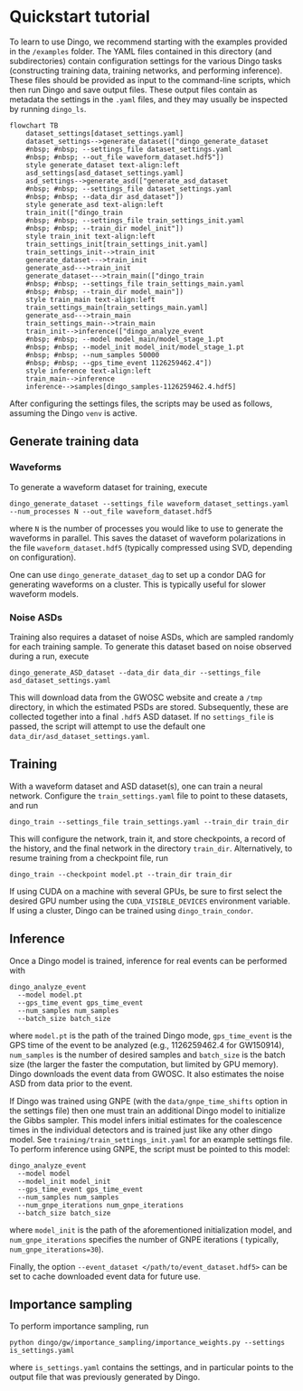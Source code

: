 # Quickstart tutorial

To learn to use Dingo, we recommend starting with the examples provided in the `/examples`
folder. The YAML files contained in this directory (and subdirectories) contain
configuration settings for the various Dingo tasks (constructing training data, training networks, and performing inference). These files should be provided as input to the
command-line scripts, which then run Dingo and save output files. These output files
contain as metadata the settings in the `.yaml` files, and they may usually be inspected
by running `dingo_ls`.

```{mermaid}
flowchart TB
    dataset_settings[dataset_settings.yaml]
    dataset_settings-->generate_dataset(["dingo_generate_dataset
    #nbsp; #nbsp; --settings_file dataset_settings.yaml
    #nbsp; #nbsp; --out_file waveform_dataset.hdf5"])
    style generate_dataset text-align:left
    asd_settings[asd_dataset_settings.yaml]
    asd_settings-->generate_asd(["generate_asd_dataset
    #nbsp; #nbsp; --settings_file dataset_settings.yaml
    #nbsp; #nbsp; --data_dir asd_dataset"])
    style generate_asd text-align:left
    train_init(["dingo_train 
    #nbsp; #nbsp; --settings_file train_settings_init.yaml
    #nbsp; #nbsp; --train_dir model_init"])
    style train_init text-align:left
    train_settings_init[train_settings_init.yaml]
    train_settings_init-->train_init
    generate_dataset--->train_init
    generate_asd--->train_init
    generate_dataset--->train_main(["dingo_train 
    #nbsp; #nbsp; --settings_file train_settings_main.yaml
    #nbsp; #nbsp; --train_dir model_main"])
    style train_main text-align:left
    train_settings_main[train_settings_main.yaml]
    generate_asd--->train_main
    train_settings_main-->train_main
    train_init-->inference(["dingo_analyze_event
    #nbsp; #nbsp; --model model_main/model_stage_1.pt
    #nbsp; #nbsp; --model_init model_init/model_stage_1.pt
    #nbsp; #nbsp; --num_samples 50000
    #nbsp; #nbsp; --gps_time_event 1126259462.4"])
    style inference text-align:left
    train_main-->inference
    inference-->samples[dingo_samples-1126259462.4.hdf5]
```




After configuring the settings files, the scripts may be used as follows, assuming the
Dingo `venv` is active.

## Generate training data

### Waveforms

To generate a waveform dataset for training, execute

```
dingo_generate_dataset --settings_file waveform_dataset_settings.yaml --num_processes N --out_file waveform_dataset.hdf5
```

where `N` is the number of processes you would like to use to generate the waveforms in
parallel. This saves the dataset of waveform polarizations in the
file `waveform_dataset.hdf5` (typically compressed using SVD, depending on configuration).

One can use `dingo_generate_dataset_dag` to set up a condor DAG for generating waveforms
on a cluster. This is typically useful for slower waveform models.

### Noise ASDs

Training also requires a dataset of noise ASDs, which are sampled randomly for each
training sample. To generate this dataset based on noise observed during a run, execute

```
dingo_generate_ASD_dataset --data_dir data_dir --settings_file asd_dataset_settings.yaml
```

This will download data from the GWOSC website and create a `/tmp` directory, in which the
estimated PSDs are stored. Subsequently, these are collected together into a final `.hdf5`
ASD dataset.
If no `settings_file` is passed, the script will attempt to use the default
one `data_dir/asd_dataset_settings.yaml`.

## Training

With a waveform dataset and ASD dataset(s), one can train a neural network. Configure
the `train_settings.yaml` file to point to these datasets, and run

```
dingo_train --settings_file train_settings.yaml --train_dir train_dir
```

This will configure the network, train it, and store checkpoints, a record of the history,
and the final network in the directory `train_dir`. Alternatively, to resume training from
a checkpoint file, run

```
dingo_train --checkpoint model.pt --train_dir train_dir
```

If using CUDA on a machine with several GPUs, be sure to first select the desired GPU
number using the `CUDA_VISIBLE_DEVICES` environment variable. If using a cluster, Dingo
can be trained using `dingo_train_condor`.

## Inference

Once a Dingo model is trained, inference for real events can be performed with

```
dingo_analyze_event
  --model model.pt
  --gps_time_event gps_time_event
  --num_samples num_samples
  --batch_size batch_size
```

where `model.pt` is the path of the trained Dingo mode, `gps_time_event` is the GPS time
of the event to be analyzed (e.g., 1126259462.4 for GW150914), `num_samples` is the number
of desired samples and `batch_size` is the batch size (the larger the faster the
computation, but limited by GPU memory). Dingo downloads the event data from GWOSC. It
also estimates the noise ASD from data prior to the event.

If Dingo was trained using GNPE (with the `data/gnpe_time_shifts` option in the settings
file) then one must train an additional Dingo model to initialize the Gibbs sampler. This
model infers initial estimates for the coalescence times in the individual detectors and
is trained just like any other dingo model. See `training/train_settings_init.yaml` for an
example settings file. To perform inference using GNPE, the script must be pointed to this
model:

```
dingo_analyze_event
  --model model
  --model_init model_init
  --gps_time_event gps_time_event
  --num_samples num_samples
  --num_gnpe_iterations num_gnpe_iterations
  --batch_size batch_size
```

where `model_init` is the path of the aforementioned initialization model,
and `num_gnpe_iterations` specifies the number of GNPE iterations (
typically, `num_gnpe_iterations=30`).

Finally, the option `--event_dataset </path/to/event_dataset.hdf5>` can be set to cache
downloaded event data for future use.

## Importance sampling

To perform importance sampling, run

`python dingo/gw/importance_sampling/importance_weights.py --settings is_settings.yaml`

where `is_settings.yaml` contains the settings, and in particular points to the output
file that was previously generated by Dingo.

[//]: # (The quickest way to get started with Dingo is to follow the examples in the repository.)

[//]: # ()

[//]: # (Running Your First Injection)

[//]: # (----------------------------)

[//]: # ()

[//]: # (A general pipeline to using dingo for inference on injections is to )

[//]: # ()

[//]: # (1. Generate a :class:`~dingo.gw.dataset.waveform_dataset.WaveformDataset` )

[//]: # (2. Generate a :class:`~dingo.gw.ASD_dataset.noise_dataset.ASDDataset`)

[//]: # (3. Generate and train a :class:`~dingo.core.models.posterior_model.PosteriorModel` using the :class:`~dingo.gw.dataset.waveform_dataset.WaveformDataset`  and :class:`~dingo.gw.ASD_dataset.noise_dataset.ASDDataset` )

[//]: # (4. Generate a :class:`~dingo.gw.inference.gw_samplers.GWSampler` using the trained :class:`~dingo.core.models.posterior_model.PosteriorModel` to do inference on a :class:`~dingo.gw.inference.injection.Injection`)

[//]: # ()

[//]: # ()

[//]: # (This tutorial will take you through how to start with various settings files and go through steps 1-4. At the end you will be able to generate a corner plot of an injection using dingo!)

[//]: # ()

[//]: # ()

[//]: # (Step 1, Generating a :class:`~dingo.gw.dataset.waveform_dataset.WaveformDataset` )

[//]: # (------------------------------------)

[//]: # ()

[//]: # (Generating a :class:`~dingo.gw.dataset.waveform_dataset.WaveformDataset` is largely done with the use of a a `settings.yaml` file. You can edit this file to change the )

[//]: # (priors, waveform approximant, f_max etc. Here is a sample settings.yaml file. )

[//]: # ()

[//]: # ()

[//]: # (.. literalinclude:: ../../tutorials/02_gwpe/datasets/waveforms/settings.yaml)

[//]: # (   :language: yaml)

[//]: # ()

[//]: # ()

[//]: # ()

[//]: # (Dingo's functionality is largely wrapped around the :class:`~dingo.core.models.posterior_model.PosteriorModel` class. This is the class which )